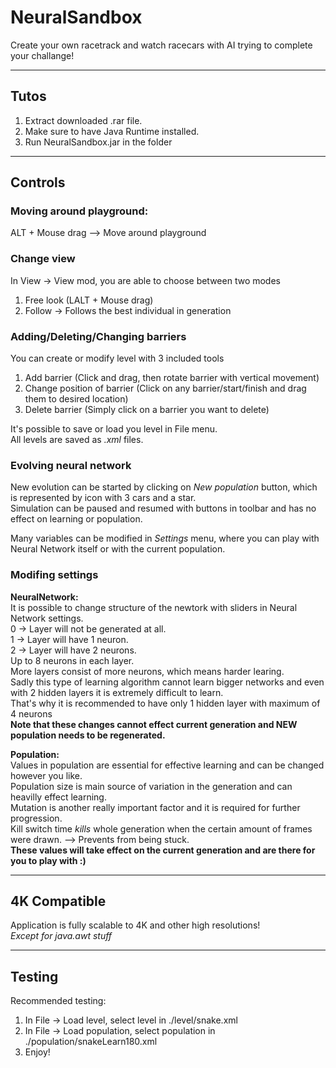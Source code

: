 # NeuralSandbox
Create your own racetrack and watch racecars with AI trying to complete your challange!  
<hr>

## Tutos
1. Extract downloaded .rar file.
2. Make sure to have Java Runtime installed.
3. Run NeuralSandbox.jar in the folder
<hr>

## Controls
### Moving around playground:
ALT + Mouse drag --> Move around playground

### Change view
In View -> View mod, you are able to choose between two modes  
  1. Free look (LALT + Mouse drag)  
  2. Follow -> Follows the best individual in generation  
  
### Adding/Deleting/Changing barriers
You can create or modify level with 3 included tools  
  1. Add barrier (Click and drag, then rotate barrier with vertical movement)  
  2. Change position of barrier (Click on any barrier/start/finish and drag them to desired location)  
  3. Delete barrier (Simply click on a barrier you want to delete)  

It's possible to save or load you level in File menu.  
All levels are saved as *.xml* files.  

### Evolving neural network
New evolution can be started by clicking on *New population* button, which is represented by icon with 3 cars and a star.  
Simulation can be paused and resumed with buttons in toolbar and has no effect on learning or population.  

Many variables can be modified in *Settings* menu, where you can play with Neural Network itself or with the current population.  

### Modifing settings
**NeuralNetwork:**  
It is possible to change structure of the newtork with sliders in Neural Network settings.  
0 -> Layer will not be generated at all.  
1 -> Layer will have 1 neuron.  
2 -> Layer will have 2 neurons.  
Up to 8 neurons in each layer.  
More layers consist of more neurons, which means harder learing.  
Sadly this type of learning algorithm cannot learn bigger networks and even with 2 hidden layers it is extremely difficult to learn.  
That's why it is recommended to have only 1 hidden layer with maximum of 4 neurons  
**Note that these changes cannot effect current generation and NEW population needs to be regenerated.**

**Population:**  
Values in population are essential for effective learning and can be changed however you like.  
Population size is main source of variation in the generation and can heavilly effect learning.  
Mutation is another really important factor and it is required for further progression.  
Kill switch time *kills* whole generation when the certain amount of frames were drawn. --> Prevents from being stuck.    
**These values will take effect on the current generation and are there for you to play with :)**  
<hr>  

## 4K Compatible
Application is fully scalable to 4K and other high resolutions!  
*Except for java.awt stuff* 
<hr>
  
## Testing
Recommended testing:  
1.  In File -> Load level, select level in ./level/snake.xml  
2.  In File -> Load population, select population in ./population/snakeLearn180.xml  
3.  Enjoy!
